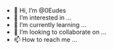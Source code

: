 - 👋 Hi, I’m @0Eudes
- 👀 I’m interested in ...
- 🌱 I’m currently learning ...
- 💞️ I’m looking to collaborate on ...
- 📫 How to reach me ...

<!---
0Eudes/0Eudes is a ✨ special ✨ repository because its `README.md` (this file) appears on your GitHub profile.
You can click the Preview link to take a look at your changes.
--->
